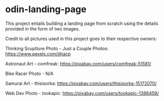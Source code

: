 # odin-landing-page

This project entails building a landing page from scratch using the details provided in the form of two images.


Credit to all pictures used in this project goes to their respective owners:

Thinking Scuplture Photo - Just a Couple Photos: https://www.pexels.com/@jacp

Astronaut Art - comfreak: https://pixabay.com/users/comfreak-51581/

Bike Racer Photo - N/A

Samurai Art - thisisorka: https://pixabay.com/users/thisisorka-15172070/

Web Dev Photo - tookapic: https://pixabay.com/users/tookapic-1386459/